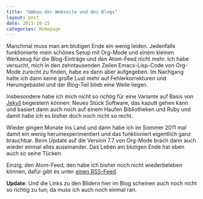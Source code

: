 ```yaml
---
title: "Umbau der Webseite und des Blogs"
layout: post
date: 2011-10-15
categories: Homepage
---
```


Manchmal muss man am blutigen Ende ein wenig leiden. Jedenfalls
funktionierte mein schönes Setup mit Org-Mode und einem kleinen Werkzeug
für die Blog-Einträge und den Atom-Feed nicht mehr. Ich habe versucht,
mich in den zehntausenden Zeilen Emacs-Lisp-Code von Org-Mode zurecht zu
finden, habe es dann aber aufgegeben. Im Nachgang hatte ich dann keine
große Lust mehr auf Fehlerkorrekturen und Herumgebastel und der
Blog-Teil blieb eine Weile liegen.

Insbesondere habe ich mich nicht so richtig für eine Variante auf Basis
von [Jekyll](https://github.com/mojombo/jekyll/wiki) begeistern können:
Neues Stück Software, das kaputt gehen kann und basiert dann auch noch
auf einem Haufen Bibliotheken und Ruby und damit habe ich es bisher doch
noch nicht so recht.

Wieder gingen Monate ins Land und dann habe ich im Sommer 2011 mal damit
ein wenig herumexperimentiert und das funktioniert eigentlich ganz
brauchbar. Beim Update auf die Version 7.7 von Org-Mode brach dann auch
wieder einmal alles auseinander. Das Leben am blutigen Ende hat eben
auch so seine Tücken.

Einzig, den Atom-Feed, den habe ich bisher noch nicht wiederbeleben
können, dafür gibt es unter [einen RSS-Feed](blog/feed.xml).

**Update:** Und die Links zu den Bildern hier im Blog scheinen auch noch
nicht so richtig zu tun; da muss ich auch noch einmal ran.

